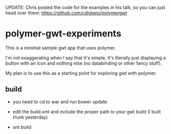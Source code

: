 UPDATE: Chris posted the code for the examples in his talk, so you can just head over there: https://github.com/cdigiano/polymergwt

# polymer-gwt-experiments

This is a minimal sample gwt app that uses polymer.

I'm not exaggerating when I say that it's simple, it's literally just displaying a button with an icon and nothing else (no databinding or other fancy stuff).

My plan is to use this as a starting point for exploring gwt with polymer. 

## build

- you need to cd to war and run bower update

- edit the build.xml and include the proper path to your gwt build (I built trunk yesterday)

-   ant build
